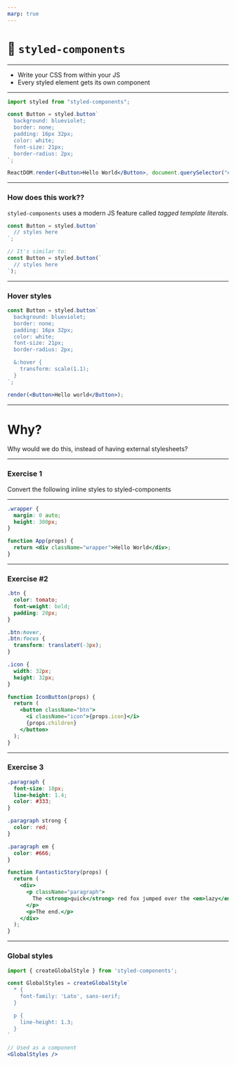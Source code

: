 ```yaml
---
marp: true
---
```


# 💅 `styled-components`

---

- Write your CSS from within your JS
- Every styled element gets its own component

---

```jsx
import styled from "styled-components";

const Button = styled.button`
  background: blueviolet;
  border: none;
  padding: 16px 32px;
  color: white;
  font-size: 21px;
  border-radius: 2px;
`;

ReactDOM.render(<Button>Hello World</Button>, document.querySelector("#root"));
```

---

### How does this work??

`styled-components` uses a modern JS feature called _tagged template literals_.

```js
const Button = styled.button`
  // styles here
`;

// It's similar to:
const Button = styled.button(`
  // styles here
`);
```

---

### Hover styles

```jsx live=true
const Button = styled.button`
  background: blueviolet;
  border: none;
  padding: 16px 32px;
  color: white;
  font-size: 21px;
  border-radius: 2px;

  &:hover {
    transform: scale(1.1);
  }
`;

render(<Button>Hello world</Button>);
```

---

# Why?

Why would we do this, instead of having external stylesheets?

---

### Exercise 1

Convert the following inline styles to styled-components

---

```css
.wrapper {
  margin: 0 auto;
  height: 300px;
}
```

```jsx
function App(props) {
  return <div className="wrapper">Hello World</div>;
}
```

---

### Exercise #2

```css
.btn {
  color: tomato;
  font-weight: bold;
  padding: 20px;
}

.btn:hover,
.btn:focus {
  transform: translateY(-3px);
}

.icon {
  width: 32px;
  height: 32px;
}
```

```jsx
function IconButton(props) {
  return (
    <button className="btn">
      <i className="icon">{props.icon}</i>
      {props.children}
    </button>
  );
}
```

---

### Exercise 3

```css
.paragraph {
  font-size: 18px;
  line-height: 1.4;
  color: #333;
}

.paragraph strong {
  color: red;
}

.paragraph em {
  color: #666;
}
```

```jsx
function FantasticStory(props) {
  return (
    <div>
      <p className="paragraph">
        The <strong>quick</strong> red fox jumped over the <em>lazy</em> dog.
      </p>
      <p>The end.</p>
    </div>
  );
}
```

---

### Global styles

```jsx
import { createGlobalStyle } from 'styled-components';

const GlobalStyles = createGlobalStyle`
  * {
    font-family: 'Lato', sans-serif;
  }

  p {
    line-height: 1.3;
  }
`

// Used as a component
<GlobalStyles />
```
